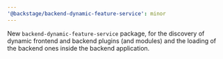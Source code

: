 ```yaml
---
'@backstage/backend-dynamic-feature-service': minor
---
```


New `backend-dynamic-feature-service` package, for the discovery of dynamic frontend and backend plugins (and modules) and the loading of the backend ones inside the backend application.
